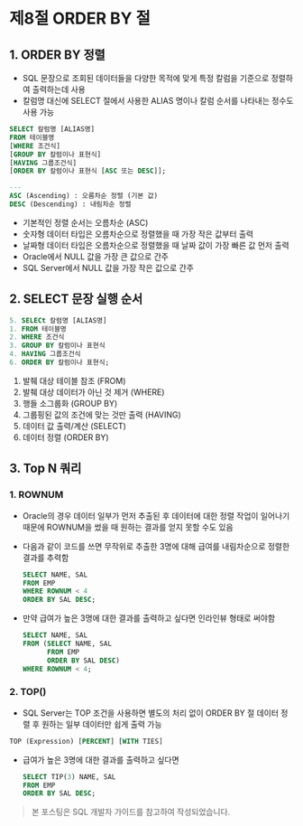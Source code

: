 # 제8절 ORDER BY 절

## 1. ORDER BY 정렬

- SQL 문장으로 조회된 데이터들을 다양한 목적에 맞게 특정 칼럼을 기준으로 정렬하여 출력하는데 사용
- 칼럼명 대신에 SELECT 절에서 사용한 ALIAS 명이나 칼럼 순서를 나타내는 정수도 사용 가능

```sql
SELECT 칼럼명 [ALIAS명]
FROM 테이블명
[WHERE 조건식]
[GROUP BY 칼럼이나 표현식]
[HAVING 그룹조건식]
[ORDER BY 칼럼이나 표현식 [ASC 또는 DESC]];

---
ASC (Ascending) : 오름차순 정렬 (기본 값)
DESC (Descending) : 내림차순 정렬
```

- 기본적인 정렬 순서는 오름차순 (ASC)
- 숫자형 데이터 타입은 오름차순으로 정렬했을 때 가장 작은 값부터 출력
- 날짜형 데이터 타입은 오름차순으로 정렬했을 때 날짜 값이 가장 빠른 값 먼저 출력
- Oracle에서 NULL 값을 가장 큰 값으로 간주
- SQL Server에서 NULL 값을 가장 작은 값으로 간주

## 2. SELECT 문장 실행 순서

```sql
5. SELECt 칼럼명 [ALIAS명]
1. FROM 테이블명
2. WHERE 조건식
3. GROUP BY 칼럼이나 표현식
4. HAVING 그룹조건식
6. ORDER BY 칼럼이나 표현식;
```

1. 발췌 대상 테이블 참조 (FROM)
2. 발췌 대상 데이터가 아닌 것 제거 (WHERE)
3. 행들 소그룹화 (GROUP BY)
4. 그룹핑된 값의 조건에 맞는 것만 출력 (HAVING)
5. 데이터 값 출력/계산 (SELECT)
6. 데이터 정렬 (ORDER BY)

## 3. Top N 쿼리

### 1. ROWNUM

- Oracle의 경우 데이터 일부가 먼저 추출된 후 데이터에 대한 정렬 작업이 일어나기 때문에 ROWNUM을 썼을 때 원하는 결과를 얻지 못할 수도 있음
- 다음과 같이 코드를 쓰면 무작위로 추출한 3명에 대해 급여를 내림차순으로 정렬한 결과를 추력함

    ```sql
    SELECT NAME, SAL
    FROM EMP
    WHERE ROWNUM < 4
    ORDER BY SAL DESC;
    ```

- 만약 급여가 높은 3명에 대한 결과를 출력하고 싶다면 인라인뷰 형태로 써야함

    ```sql
    SELECT NAME, SAL
    FROM (SELECT NAME, SAL
          FROM EMP
          ORDER BY SAL DESC)
    WHERE ROWNUM < 4;
    ```

### 2. TOP()

- SQL Server는 TOP 조건을 사용하면 별도의 처리 없이 ORDER BY 절 데이터 정렬 후 원하는 일부 데이터만 쉽게 출력 가능

```sql
TOP (Expression) [PERCENT] [WITH TIES]
```

- 급여가 높은 3명에 대한 결과를 출력하고 싶다면

    ```sql
    SELECT TIP(3) NAME, SAL
    FROM EMP
    ORDER BY SAL DESC;
    ```

> 본 포스팅은 SQL 개발자 가이드를 참고하여 작성되었습니다.